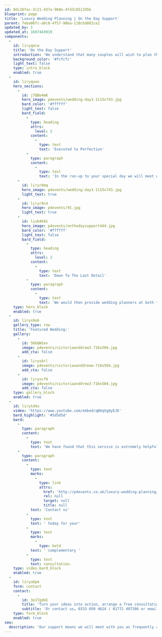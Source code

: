 ```yaml
---
id: 0dc26fac-3c21-437a-968e-4fd3c8513d5b
blueprint: page
title: 'Luxury Wedding Planning | On the Day Support'
parent: 7eba06fc-a0c8-4f57-98ba-118cbd882ce2
updated_by: 1
updated_at: 1687443019
components:
  -
    id: liryqecw
    title: 'On the Day Support'
    introduction: 'We understand that many couples will wish to plan their wedding their own way, without the input of a wedding planner, but why not let someone else assist you in ensuring those plans are executed to perfection on the day? Giving you complete peace of mind, and allowing you to truly enjoy your special day without any hitches.'
    background_color: '#fcfcfc'
    light_text: false
    type: intro_block
    enabled: true
  -
    id: liryquwo
    hero_sections:
      -
        id: j7QBo4mK
        hero_image: p4events/wedding-day1-1115x743.jpg
        bard_color: '#ffffff'
        light_text: false
        bard_field:
          -
            type: heading
            attrs:
              level: 2
            content:
              -
                type: text
                text: 'Executed to Perfection'
          -
            type: paragraph
            content:
              -
                type: text
                text: 'In the run-up to your special day we will meet with you as often as you require, discussing all of the finer details, so that we understand exactly how you would like your day to run.'
      -
        id: liryr8mq
        hero_image: p4events/wedding-day1-1115x743.jpg
        light_text: true
      -
        id: liryr9c4
        hero_image: p4events/91.jpg
        light_text: true
      -
        id: liub4k01
        hero_image: p4events/onthedaysupport444.jpg
        bard_color: '#ffffff'
        light_text: false
        bard_field:
          -
            type: heading
            attrs:
              level: 2
            content:
              -
                type: text
                text: 'Down To The Last Detail'
          -
            type: paragraph
            content:
              -
                type: text
                text: 'We would then provide wedding planners at both the church (or ceremony venue, where applicable) and your chosen wedding venue. We will also oversee all of your suppliers, ensuring that every last detail is correct and your special day goes exactly to plan.'
    type: hero_block
    enabled: true
  -
    id: lirys9o6
    gallery_type: row
    title: 'Featured Wedding:'
    gallery:
      -
        id: S6bQWIev
        image: p4events/victoriaanddrew2-716x504.jpg
        add_cta: false
      -
        id: lirysbrl
        image: p4events/victoriaaanddreww-716x504.jpg
        add_cta: false
      -
        id: liryscf9
        image: p4events/victoriaanddrew3-716x504.jpg
        add_cta: false
    type: gallery_block
    enabled: true
  -
    id: lirytd4u
    video: 'https://www.youtube.com/embed/qBUqVgQyEJE'
    bard_highlight: '#5d5d5d'
    bard:
      -
        type: paragraph
        content:
          -
            type: text
            text: 'We have found that this service is extremely helpful for those couples who may live a distance from their wedding location. Perhaps you have a busy work schedule, hectic family life, or simply want to remove any planning stress. Whatever your reasons, we can suggest tried and trusted local suppliers and accommodation.'
      -
        type: paragraph
        content:
          -
            type: text
            marks:
              -
                type: link
                attrs:
                  href: 'http://p4events.co.uk/luxury-wedding-planning/wedding-enquiry/'
                  rel: null
                  target: null
                  title: null
            text: 'Contact us'
          -
            type: text
            text: ' today for your'
          -
            type: text
            marks:
              -
                type: bold
            text: ' complementary '
          -
            type: text
            text: consultation.
    type: video_bard_block
    enabled: true
  -
    id: liryu6pm
    form: contact
    contact:
      -
        id: 3o1TgdmI
        title: 'Turn your ideas into action, arrange a free consultation'
        subtitle: 'Or contact us… 0333 050 4624 / 01772 497206 or email us: info@p4events.co.uk'
    type: form_block
    enabled: true
seo:
  description: 'Our support means we will meet with you as frequently as required. We pride ourselves on always being only a phone call away to discuss the finer details.'
---
```

